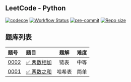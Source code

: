 ## LeetCode - Python

[![codecov](https://codecov.io/gh/shilin83/leetcode-python/graph/badge.svg?token=N6F3NPOQ5T)](https://codecov.io/gh/shilin83/leetcode-python)
[![Workflow Status](https://img.shields.io/github/actions/workflow/status/shilin83/leetcode-python/ci.yml?branch=main&style=flat-square&logo=github&label=CI)](https://github.com/shilin83/leetcode-python/actions)
[![pre-commit](https://img.shields.io/badge/pre--commit-enabled-brightgreen?logo=pre-commit)](https://github.com/pre-commit/pre-commit)
[![Repo size](https://img.shields.io/github/repo-size/shilin83/leetcode-python?style=flat-square&label=Repo%20size)](https://shields.io/badges/git-hub-repo-size)

## 题库列表

| 题号                                                 | 题目                                                      | 题解  | 难度 |
|:---------------------------------------------------|:--------------------------------------------------------|:---:|:--:|
| [0002](src/solutions/problem0002/addTwoNumbers.py) | [✅ 两数相加](https://leetcode.cn/problems/add-two-numbers/) | 链表  | 中等 |
| [0001](src/solutions/problem0001/twoSum.py)        | [✅ 两数之和](https://leetcode.cn/problems/two-sum/)         | 哈希表 | 简单 |
